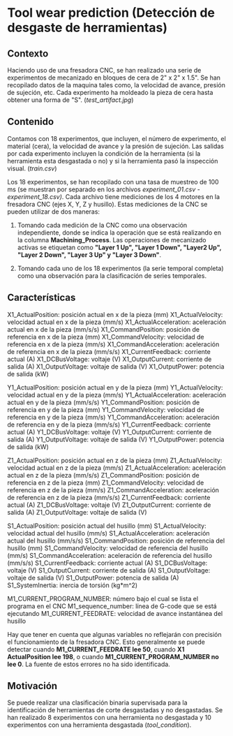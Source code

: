 # Tool wear prediction (Detección de desgaste de herramientas)

## Contexto
Haciendo uso de una fresadora CNC, se han realizado una serie de experimentos de mecanizado en bloques de cera de 2" x 2" x 1.5". Se han recopilado datos de la maquina tales como, la velocidad de avance, presión de sujeción, etc. Cada experimento ha moldeado la pieza de cera hasta obtener una forma de "S". (*test_artifact.jpg*)

## Contenido
Contamos con 18 experimentos, que incluyen, el número de experimento, el material (cera), la velocidad de avance y la presión de sujeción. Las salidas por cada experimento incluyen la condición de la herramienta (si la herramienta esta desgastada o no) y si la herramienta pasó la inspección visual. (*train.csv*)

Los 18 experimentos, se han recopilado con una tasa de muestreo de 100 ms (se muestran por separado en los archivos *experiment_01.csv - experiment_18.csv)*. Cada archivo tiene mediciones de los 4 motores en la fresadora CNC (ejes X, Y, Z y husillo). Estas mediciones de la CNC se pueden utilizar de dos maneras:

1. Tomando cada medición de la CNC como una observación independiente, donde se indica la operación que se está realizando en la columna **Machining_Process**. Las operaciones de mecanizado activas se etiquetan como **"Layer 1 Up", "Layer 1 Down", "Layer2 Up", "Layer 2 Down", "Layer 3 Up" y "Layer 3 Down"**.

2. Tomando cada uno de los 18 experimentos (la serie temporal completa) como una observación para la clasificación de series temporales.

## Características
X1_ActualPosition: posición actual en x de la pieza (mm)
X1_ActualVelocity: velocidad actual en x de la pieza (mm/s)
X1_ActualAcceleration: aceleración actual en x de la pieza (mm/s/s)
X1_CommandPosition: posición de referencia en x de la pieza (mm)
X1_CommandVelocity: velocidad de referencia en x de la pieza (mm/s)
X1_CommandAcceleration: aceleración de referencia en x de la pieza (mm/s/s)
X1_CurrentFeedback: corriente actual (A)
X1_DCBusVoltage: voltaje (V)
X1_OutputCurrent: corriente de salida (A)
X1_OutputVoltage: voltaje de salida (V)
X1_OutputPower: potencia de salida (kW)

Y1_ActualPosition: posición actual en y de la pieza (mm)
Y1_ActualVelocity: velocidad actual en y de la pieza (mm/s)
Y1_ActualAcceleration: aceleración actual en y de la pieza (mm/s/s)
Y1_CommandPosition: posición de referencia en y de la pieza (mm)
Y1_CommandVelocity: velocidad de referencia en y de la pieza (mm/s)
Y1_CommandAcceleration: aceleración de referencia en y de la pieza (mm/s/s)
Y1_CurrentFeedback: corriente actual (A)
Y1_DCBusVoltage: voltaje (V)
Y1_OutputCurrent: corriente de salida (A)
Y1_OutputVoltage: voltaje de salida (V)
Y1_OutputPower: potencia de salida (kW)

Z1_ActualPosition: posición actual en z de la pieza (mm)
Z1_ActualVelocity: velocidad actual en z de la pieza (mm/s)
Z1_ActualAcceleration: aceleración actual en z de la pieza (mm/s/s)
Z1_CommandPosition: posición de referencia en z de la pieza (mm)
Z1_CommandVelocity: velocidad de referencia en z de la pieza (mm/s)
Z1_CommandAcceleration: aceleración de referencia en z de la pieza (mm/s/s)
Z1_CurrentFeedback: corriente actual (A)
Z1_DCBusVoltage: voltaje (V)
Z1_OutputCurrent: corriente de salida (A)
Z1_OutputVoltage: voltaje de salida (V)

S1_ActualPosition: posición actual del husillo (mm)
S1_ActualVelocity: velocidad actual del husillo (mm/s)
S1_ActualAcceleration: aceleración actual del husillo (mm/s/s)
S1_CommandPosition: posición de referencia del husillo (mm)
S1_CommandVelocity: velocidad de referencia del husillo (mm/s)
S1_CommandAcceleration: aceleración de referencia del husillo (mm/s/s)
S1_CurrentFeedback: corriente actual (A)
S1_DCBusVoltage: voltaje (V)
S1_OutputCurrent: corriente de salida (A)
S1_OutputVoltage: voltaje de salida (V)
S1_OutputPower: potencia de salida (A)
S1_SystemInertia: inercia de torsión (kg\*m^2)

M1_CURRENT_PROGRAM_NUMBER: número bajo el cual se lista el programa en el CNC
M1_sequence_number: línea de G-code que se está ejecutando
M1_CURRENT_FEEDRATE: velocidad de avance instantánea del husillo

Hay que tener en cuenta que algunas variables no reflejarán con precisión el funcionamiento de la fresadora CNC. Esto generalmente se puede detectar cuando **M1_CURRENT_FEEDRATE lee 50**, cuando **X1 ActualPosition lee 198**, o cuando **M1_CURRENT_PROGRAM_NUMBER no lee 0**. La fuente de estos errores no ha sido identificada.

## Motivación
Se puede realizar una clasificación binaria supervisada para la identificación de herramientas de corte desgastadas y no desgastadas. Se han realizado 8 experimentos con una herramienta no desgastada y 10 experimentos con una herramienta desgastada (*tool_condition*).
